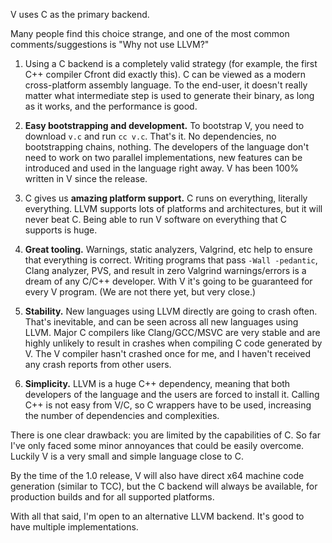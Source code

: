V uses C as the primary backend. 

Many people find this choice strange, and one of the most common comments/suggestions is "Why not use LLVM?"

1. Using a C backend is a completely valid strategy (for example, the first C++ compiler Cfront did exactly this). C can be viewed as a modern cross-platform assembly language.
To the end-user, it doesn't really matter what intermediate step is used to generate their binary, as long as it works, and the performance is good. 

2. **Easy bootstrapping and development.** To bootstrap V, you need to download `v.c` and run `cc v.c`. That's it. No dependencies, no bootstrapping chains, nothing. The developers of the language don't need to work on two parallel implementations, new features can be introduced and used in the language right away. V has been 100% written in V since the release.

3. C gives us **amazing platform support.** C runs on everything, literally everything. LLVM supports lots of platforms and architectures, but it will never beat C. Being able to run V software on everything that C supports is huge.

4. **Great tooling.** Warnings, static analyzers, Valgrind, etc help to ensure that everything is correct. Writing programs that pass `-Wall -pedantic`, Clang analyzer, PVS, and result in zero Valgrind warnings/errors is a dream of any C/C++ developer. With V it's going to be guaranteed for every V program. (We are not there yet, but very close.)

5. **Stability.** New languages using LLVM directly are going to crash often. That's inevitable, and can be seen across all new languages using LLVM. Major C compilers like Clang/GCC/MSVC are very stable and are highly unlikely to result in crashes when compiling C code generated by V. The V compiler hasn't crashed once for me, and I haven't received any crash reports from other users.

6. **Simplicity.** LLVM is a huge C++ dependency, meaning that both developers of the language and the users are forced to install it. Calling C++ is not easy from V/C, so C wrappers have to be used, increasing the number of dependencies and complexities.

There is one clear drawback: you are limited by the capabilities of C. So far I've only faced some minor annoyances that could be easily overcome. Luckily V is a very small and simple language close to C.

By the time of the 1.0 release, V will also have direct x64 machine code generation (similar to TCC), but the C backend will always be available, for production builds and for all supported platforms.

With all that said, I'm open to an alternative LLVM backend. It's good to have multiple implementations.
